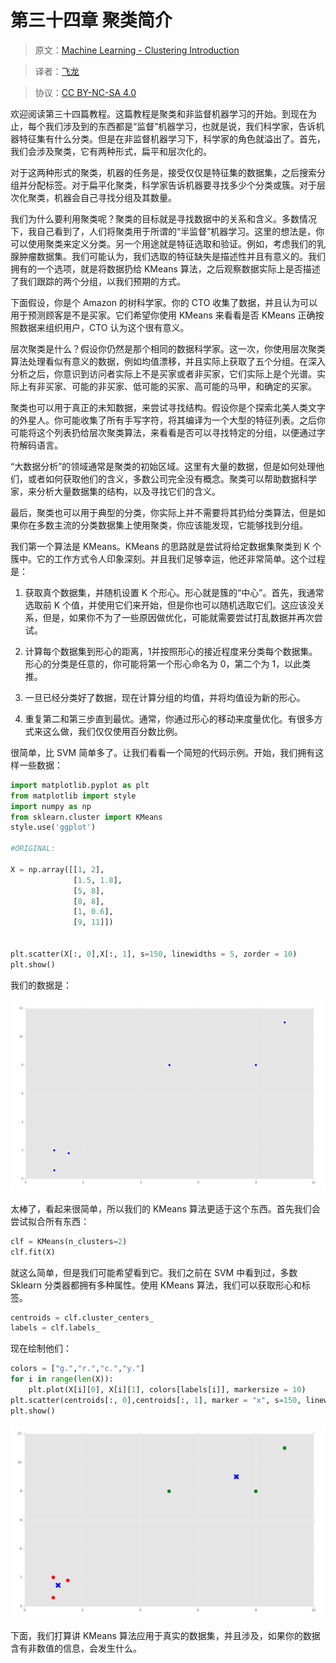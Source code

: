 # 第三十四章 聚类简介

> 原文：[Machine Learning - Clustering Introduction](https://pythonprogramming.net/machine-learning-clustering-introduction-machine-learning-tutorial/)

> 译者：[飞龙](https://github.com/wizardforcel)

> 协议：[CC BY-NC-SA 4.0](http://creativecommons.org/licenses/by-nc-sa/4.0/)

欢迎阅读第三十四篇教程。这篇教程是聚类和非监督机器学习的开始。到现在为止，每个我们涉及到的东西都是“监督”机器学习，也就是说，我们科学家，告诉机器特征集有什么分类。但是在非监督机器学习下，科学家的角色就溢出了。首先，我们会涉及聚类，它有两种形式，扁平和层次化的。

对于这两种形式的聚类，机器的任务是，接受仅仅是特征集的数据集，之后搜索分组并分配标签。对于扁平化聚类，科学家告诉机器要寻找多少个分类或簇。对于层次化聚类，机器会自己寻找分组及其数量。

我们为什么要利用聚类呢？聚类的目标就是寻找数据中的关系和含义。多数情况下，我自己看到了，人们将聚类用于所谓的“半监督”机器学习。这里的想法是，你可以使用聚类来定义分类。另一个用途就是特征选取和验证。例如，考虑我们的乳腺肿瘤数据集。我们可能认为，我们选取的特征缺失是描述性并且有意义的。我们拥有的一个选项，就是将数据扔给 KMeans 算法，之后观察数据实际上是否描述了我们跟踪的两个分组，以我们预期的方式。

下面假设，你是个 Amazon 的树科学家。你的 CTO 收集了数据，并且认为可以用于预测顾客是不是买家。它们希望你使用 KMeans 来看看是否 KMeans 正确按照数据来组织用户，CTO 认为这个很有意义。

层次聚类是什么？假设你仍然是那个相同的数据科学家。这一次，你使用层次聚类算法处理看似有意义的数据，例如均值漂移，并且实际上获取了五个分组。在深入分析之后，你意识到访问者实际上不是买家或者非买家，它们实际上是个光谱。实际上有非买家、可能的非买家、低可能的买家、高可能的马甲，和确定的买家。

聚类也可以用于真正的未知数据，来尝试寻找结构。假设你是个探索北美人类文字的外星人。你可能收集了所有手写字符，将其编译为一个大型的特征列表。之后你可能将这个列表扔给层次聚类算法，来看看是否可以寻找特定的分组，以便通过字符解码语言。

“大数据分析”的领域通常是聚类的初始区域。这里有大量的数据，但是如何处理他们，或者如何获取他们的含义，多数公司完全没有概念。聚类可以帮助数据科学家，来分析大量数据集的结构，以及寻找它们的含义。

最后，聚类也可以用于典型的分类，你实际上并不需要将其扔给分类算法，但是如果你在多数主流的分类数据集上使用聚类，你应该能发现，它能够找到分组。

我们第一个算法是 KMeans。KMeans 的思路就是尝试将给定数据集聚类到 K 个簇中。它的工作方式令人印象深刻。并且我们足够幸运，他还非常简单。这个过程是：

1.  获取真个数据集，并随机设置 K 个形心。形心就是簇的“中心”。首先，我通常选取前 K 个值，并使用它们来开始，但是你也可以随机选取它们。这应该没关系，但是，如果你不为了一些原因做优化，可能就需要尝试打乱数据并再次尝试。

2.  计算每个数据集到形心的距离，1并按照形心的接近程度来分类每个数据集。形心的分类是任意的，你可能将第一个形心命名为 0，第二个为 1，以此类推。

3.  一旦已经分类好了数据，现在计算分组的均值，并将均值设为新的形心。

4.  重复第二和第三步直到最优。通常，你通过形心的移动来度量优化。有很多方式来这么做，我们仅仅使用百分数比例。

很简单，比 SVM 简单多了。让我们看看一个简短的代码示例。开始，我们拥有这样一些数据：

```py
import matplotlib.pyplot as plt
from matplotlib import style
import numpy as np
from sklearn.cluster import KMeans
style.use('ggplot')

#ORIGINAL:

X = np.array([[1, 2],
              [1.5, 1.8],
              [5, 8],
              [8, 8],
              [1, 0.6],
              [9, 11]])


plt.scatter(X[:, 0],X[:, 1], s=150, linewidths = 5, zorder = 10)
plt.show()
```

我们的数据是：

![](img/34-1.png)

太棒了，看起来很简单，所以我们的 KMeans 算法更适于这个东西。首先我们会尝试拟合所有东西：

```py
clf = KMeans(n_clusters=2)
clf.fit(X)
```

就这么简单，但是我们可能希望看到它。我们之前在 SVM 中看到过，多数 Sklearn 分类器都拥有多种属性。使用 KMeans 算法，我们可以获取形心和标签。

```py
centroids = clf.cluster_centers_
labels = clf.labels_
```

现在绘制他们：

```py
colors = ["g.","r.","c.","y."]
for i in range(len(X)):
    plt.plot(X[i][0], X[i][1], colors[labels[i]], markersize = 10)
plt.scatter(centroids[:, 0],centroids[:, 1], marker = "x", s=150, linewidths = 5, zorder = 10)
plt.show()
```

![](img/34-2.png)

下面，我们打算讲 KMeans 算法应用于真实的数据集，并且涉及，如果你的数据含有非数值的信息，会发生什么。
